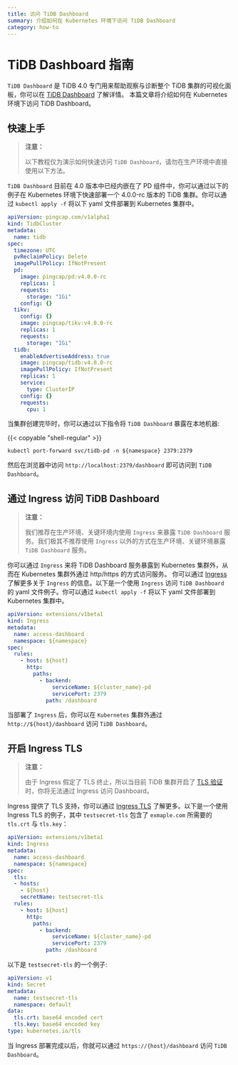 ```yaml
---
title: 访问 TiDB Dashboard
summary: 介绍如何在 Kubernetes 环境下访问 TiDB Dashboard
category: how-to
---
```


# TiDB Dashboard 指南

`TiDB Dashboard` 是 TiDB 4.0 专门用来帮助观察与诊断整个 TiDB 集群的可视化面板，你可以在 [TiDB Dashboard](https://github.com/pingcap-incubator/tidb-dashboard) 了解详情。 本篇文章将介绍如何在 Kubernetes 环境下访问 TiDB Dashboard。

## 快速上手

> **注意：**
>
> 以下教程仅为演示如何快速访问 `TiDB Dashboard`，请勿在生产环境中直接使用以下方法。 

`TiDB Dashboard` 目前在 4.0 版本中已经内嵌在了 PD 组件中，你可以通过以下的例子在 Kubernetes 环境下快速部署一个 4.0.0-rc 版本的 TiDB 集群。你可以通过 `kubectl apply -f` 将以下 yaml 文件部署到 Kubernetes 集群中。

```yaml
apiVersion: pingcap.com/v1alpha1
kind: TidbCluster
metadata:
  name: tidb
spec:
  timezone: UTC
  pvReclaimPolicy: Delete
  imagePullPolicy: IfNotPresent
  pd:
    image: pingcap/pd:v4.0.0-rc
    replicas: 1
    requests:
      storage: "1Gi"
    config: {}
  tikv:
    config: {}
    image: pingcap/tikv:v4.0.0-rc
    replicas: 1
    requests:
      storage: "1Gi"
  tidb:
    enableAdvertiseAddress: true
    image: pingcap/tidb:v4.0.0-rc
    imagePullPolicy: IfNotPresent
    replicas: 1
    service:
      type: ClusterIP
    config: {}
    requests:
      cpu: 1
```

当集群创建完毕时，你可以通过以下指令将 `TiDB Dashboard` 暴露在本地机器:

{{< copyable "shell-regular" >}}

```shell
kubectl port-forward svc/tidb-pd -n ${namespace} 2379:2379
```

然后在浏览器中访问 `http://localhost:2379/dashboard` 即可访问到 `TiDB Dashboard`。

## 通过 Ingress 访问 TiDB Dashboard

> **注意：**
>
> 我们推荐在生产环境、关键环境内使用 `Ingress` 来暴露 `TiDB Dashboard` 服务。我们极其不推荐使用 `Ingress` 以外的方式在生产环境、关键环境暴露 `TiDB Dashboard` 服务。

你可以通过 `Ingress` 来将 TiDB Dashboard 服务暴露到 Kubernetes 集群外，从而在 Kubernetes 集群外通过 http/https 的方式访问服务。 你可以通过 [Ingress](https://kubernetes.io/zh/docs/concepts/services-networking/ingress/) 了解更多关于 `Ingress` 的信息。以下是一个使用 `Ingress` 访问 `TiDB Dashboard` 的 yaml 文件例子。你可以通过 `kubectl apply -f` 将以下 yaml 文件部署到 Kubernetes 集群中。

```yaml
apiVersion: extensions/v1beta1
kind: Ingress
metadata:
  name: access-dashboard
  namespace: ${namespace}
spec:
  rules:
    - host: ${host}
      http:
        paths:
          - backend:
              serviceName: ${cluster_name}-pd
              servicePort: 2379
            path: /dashboard
```

当部署了 `Ingress` 后，你可以在 `Kubernetes` 集群外通过 `http://${host}/dashboard` 访问 `TiDB Dashboard`。

## 开启 Ingress TLS

> **注意：**
>
> 由于 Ingress 假定了 TLS 终止，所以当目前 TiDB 集群开启了 [TLS 验证](enable-tls-between-components.md)时，你将无法通过 Ingress 访问 Dashboard。

Ingress 提供了 TLS 支持，你可以通过 [Ingress TLS](https://kubernetes.io/zh/docs/concepts/services-networking/ingress/#tls) 了解更多。以下是一个使用 Ingress TLS 的例子，其中 `testsecret-tls` 包含了 `exmaple.com` 所需要的 `tls.crt` 与 `tls.key`：

```yaml
apiVersion: extensions/v1beta1
kind: Ingress
metadata:
  name: access-dashboard
  namespace: ${namespace}
spec:
  tls:
  - hosts:
    - ${host}
    secretName: testsecret-tls
  rules:
    - host: ${host}
      http:
        paths:
          - backend:
              serviceName: ${cluster_name}-pd
              servicePort: 2379
            path: /dashboard
```

以下是 `testsecret-tls` 的一个例子:

```yaml
apiVersion: v1
kind: Secret
metadata:
  name: testsecret-tls
  namespace: default
data:
  tls.crt: base64 encoded cert
  tls.key: base64 encoded key
type: kubernetes.io/tls
```

当 Ingress 部署完成以后，你就可以通过 `https://{host}/dashboard` 访问 `TiDB Dashboard`。
